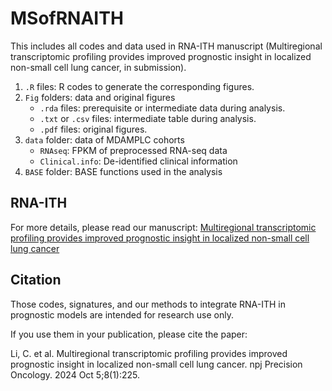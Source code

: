 # MSofRNAITH

This includes all codes and data used in RNA-ITH manuscript (Multiregional transcriptomic profiling provides improved prognostic insight in localized non-small cell lung cancer, in submission).
  1. `.R` files: R codes to generate the corresponding figures.
  2. `Fig` folders: data and original figures
     - `.rda` files: prerequisite or intermediate data during analysis.
     - `.txt` or `.csv` files: intermediate table during analysis.
     - `.pdf` files: original figures.
  3. `data` folder: data of MDAMPLC cohorts
     - `RNAseq`:  FPKM of preprocessed RNA-seq data
     - `Clinical.info`: De-identified clinical information
  4. `BASE` folder: BASE functions used in the analysis


##  RNA-ITH

For more details, please read our manuscript: [Multiregional transcriptomic profiling provides improved prognostic insight in localized non-small cell lung cancer](https://www.nature.com/articles/s41698-024-00680-0)

## Citation
Those codes, signatures, and our methods to integrate RNA-ITH in prognostic models are intended for research use only. 

If you use them in your publication, please cite the paper: 

Li, C. et al. Multiregional transcriptomic profiling provides improved prognostic insight in localized non-small cell lung cancer. npj Precision Oncology. 2024 Oct 5;8(1):225.
